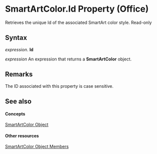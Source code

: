 
# SmartArtColor.Id Property (Office)

Retrieves the unique Id of the associated SmartArt color style. Read-only


## Syntax

 _expression_. **Id**

 _expression_ An expression that returns a **SmartArtColor** object.


## Remarks

The ID associated with this property is case sensitive.


## See also


#### Concepts


[SmartArtColor Object](5aca0209-20d3-c16f-fdfd-184f3464e00b.md)
#### Other resources


[SmartArtColor Object Members](b1a82f2e-ccd5-c98e-36a6-74642bc63e68.md)

